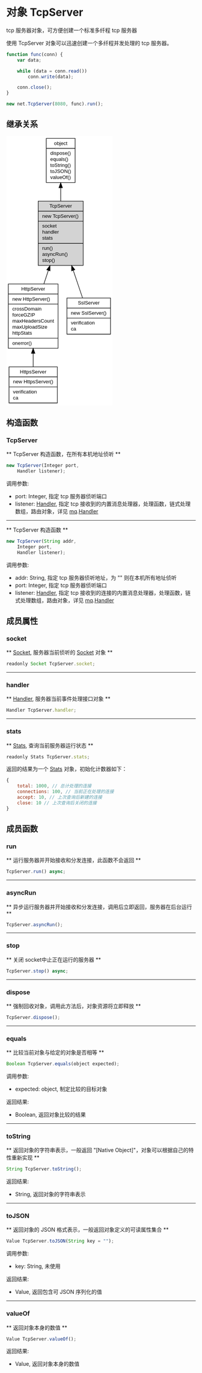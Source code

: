 # 对象 TcpServer
tcp 服务器对象，可方便创建一个标准多纤程 tcp 服务器

使用 TcpServer 对象可以迅速创建一个多纤程并发处理的 tcp 服务器。

```JavaScript
function func(conn) {
    var data;

    while (data = conn.read())
        conn.write(data);

    conn.close();
}

new net.TcpServer(8080, func).run();
```

## 继承关系
<div class="inherits"><svg width="212pt" height="536pt" viewBox="0.00 0.00 212.23 536.00" xmlns="http://www.w3.org/2000/svg" xmlns:xlink="http://www.w3.org/1999/xlink">
<g id="graph0" class="graph" transform="scale(1 1) rotate(0) translate(4 532)">
<title>%0</title>
<polygon fill="#ffffff" stroke="transparent" points="-4,4 -4,-532 208.227,-532 208.227,4 -4,4"/>
<!-- object -->
<g id="node1" class="node">
<title>object</title>
<g id="a_node1"><a xlink:href="object.md" xlink:title="object">
<polygon fill="#ffffff" stroke="#000000" points="75.842,-439.5 75.842,-527.5 133.505,-527.5 133.505,-439.5 75.842,-439.5"/>
<text text-anchor="middle" x="104.6735" y="-514.5" font-family="Helvetica,sans-Serif" font-size="10.00" fill="#000000">object</text>
<polyline fill="none" stroke="#000000" points="75.842,-507.5 133.505,-507.5 "/>
<text text-anchor="start" x="83.842" y="-494.5" font-family="Helvetica,sans-Serif" font-size="10.00" fill="#000000">dispose()</text>
<text text-anchor="start" x="83.842" y="-482.5" font-family="Helvetica,sans-Serif" font-size="10.00" fill="#000000">equals()</text>
<text text-anchor="start" x="83.842" y="-470.5" font-family="Helvetica,sans-Serif" font-size="10.00" fill="#000000">toString()</text>
<text text-anchor="start" x="83.842" y="-458.5" font-family="Helvetica,sans-Serif" font-size="10.00" fill="#000000">toJSON()</text>
<text text-anchor="start" x="83.842" y="-446.5" font-family="Helvetica,sans-Serif" font-size="10.00" fill="#000000">valueOf()</text>
</a>
</g>
</g>
<!-- TcpServer -->
<g id="node2" class="node">
<title>TcpServer</title>
<g id="a_node2"><a xlink:title="TcpServer">
<polygon fill="#d3d3d3" stroke="#000000" points="59.73,-274.5 59.73,-402.5 149.617,-402.5 149.617,-274.5 59.73,-274.5"/>
<text text-anchor="middle" x="104.6735" y="-389.5" font-family="Helvetica,sans-Serif" font-size="10.00" fill="#000000">TcpServer</text>
<polyline fill="none" stroke="#000000" points="59.73,-382.5 149.617,-382.5 "/>
<text text-anchor="start" x="67.73" y="-369.5" font-family="Helvetica,sans-Serif" font-size="10.00" fill="#000000">new TcpServer()</text>
<polyline fill="none" stroke="#000000" points="59.73,-362.5 149.617,-362.5 "/>
<text text-anchor="start" x="67.73" y="-349.5" font-family="Helvetica,sans-Serif" font-size="10.00" fill="#000000">socket</text>
<text text-anchor="start" x="67.73" y="-337.5" font-family="Helvetica,sans-Serif" font-size="10.00" fill="#000000">handler</text>
<text text-anchor="start" x="67.73" y="-325.5" font-family="Helvetica,sans-Serif" font-size="10.00" fill="#000000">stats</text>
<polyline fill="none" stroke="#000000" points="59.73,-318.5 149.617,-318.5 "/>
<text text-anchor="start" x="67.73" y="-305.5" font-family="Helvetica,sans-Serif" font-size="10.00" fill="#000000">run()</text>
<text text-anchor="start" x="67.73" y="-293.5" font-family="Helvetica,sans-Serif" font-size="10.00" fill="#000000">asyncRun()</text>
<text text-anchor="start" x="67.73" y="-281.5" font-family="Helvetica,sans-Serif" font-size="10.00" fill="#000000">stop()</text>
</a>
</g>
</g>
<!-- object&#45;&gt;TcpServer -->
<g id="edge1" class="edge">
<title>object-&gt;TcpServer</title>
<path fill="none" stroke="#000000" d="M104.6735,-429.2025C104.6735,-420.5059 104.6735,-411.4356 104.6735,-402.5377"/>
<polygon fill="#000000" stroke="#000000" points="101.1736,-429.2073 104.6735,-439.2073 108.1736,-429.2074 101.1736,-429.2073"/>
</g>
<!-- HttpServer -->
<g id="node3" class="node">
<title>HttpServer</title>
<g id="a_node3"><a xlink:href="HttpServer.md" xlink:title="HttpServer">
<polygon fill="#ffffff" stroke="#000000" points="0,-109.5 0,-237.5 99.347,-237.5 99.347,-109.5 0,-109.5"/>
<text text-anchor="middle" x="49.6735" y="-224.5" font-family="Helvetica,sans-Serif" font-size="10.00" fill="#000000">HttpServer</text>
<polyline fill="none" stroke="#000000" points="0,-217.5 99.347,-217.5 "/>
<text text-anchor="start" x="8" y="-204.5" font-family="Helvetica,sans-Serif" font-size="10.00" fill="#000000">new HttpServer()</text>
<polyline fill="none" stroke="#000000" points="0,-197.5 99.347,-197.5 "/>
<text text-anchor="start" x="8" y="-184.5" font-family="Helvetica,sans-Serif" font-size="10.00" fill="#000000">crossDomain</text>
<text text-anchor="start" x="8" y="-172.5" font-family="Helvetica,sans-Serif" font-size="10.00" fill="#000000">forceGZIP</text>
<text text-anchor="start" x="8" y="-160.5" font-family="Helvetica,sans-Serif" font-size="10.00" fill="#000000">maxHeadersCount</text>
<text text-anchor="start" x="8" y="-148.5" font-family="Helvetica,sans-Serif" font-size="10.00" fill="#000000">maxUploadSize</text>
<text text-anchor="start" x="8" y="-136.5" font-family="Helvetica,sans-Serif" font-size="10.00" fill="#000000">httpStats</text>
<polyline fill="none" stroke="#000000" points="0,-129.5 99.347,-129.5 "/>
<text text-anchor="start" x="8" y="-116.5" font-family="Helvetica,sans-Serif" font-size="10.00" fill="#000000">onerror()</text>
</a>
</g>
</g>
<!-- TcpServer&#45;&gt;HttpServer -->
<g id="edge2" class="edge">
<title>TcpServer-&gt;HttpServer</title>
<path fill="none" stroke="#000000" d="M80.0232,-264.5492C77.0253,-255.5554 73.9817,-246.4245 71.037,-237.5904"/>
<polygon fill="#000000" stroke="#000000" points="76.7688,-265.8542 83.2516,-274.2342 83.4096,-263.6406 76.7688,-265.8542"/>
</g>
<!-- SslServer -->
<g id="node5" class="node">
<title>SslServer</title>
<g id="a_node5"><a xlink:href="SslServer.md" xlink:title="SslServer">
<polygon fill="#ffffff" stroke="#000000" points="117.12,-137.5 117.12,-209.5 204.227,-209.5 204.227,-137.5 117.12,-137.5"/>
<text text-anchor="middle" x="160.6735" y="-196.5" font-family="Helvetica,sans-Serif" font-size="10.00" fill="#000000">SslServer</text>
<polyline fill="none" stroke="#000000" points="117.12,-189.5 204.227,-189.5 "/>
<text text-anchor="start" x="125.12" y="-176.5" font-family="Helvetica,sans-Serif" font-size="10.00" fill="#000000">new SslServer()</text>
<polyline fill="none" stroke="#000000" points="117.12,-169.5 204.227,-169.5 "/>
<text text-anchor="start" x="125.12" y="-156.5" font-family="Helvetica,sans-Serif" font-size="10.00" fill="#000000">verification</text>
<text text-anchor="start" x="125.12" y="-144.5" font-family="Helvetica,sans-Serif" font-size="10.00" fill="#000000">ca</text>
</a>
</g>
</g>
<!-- TcpServer&#45;&gt;SslServer -->
<g id="edge4" class="edge">
<title>TcpServer-&gt;SslServer</title>
<path fill="none" stroke="#000000" d="M129.739,-264.6463C136.2082,-245.5852 142.8887,-225.9016 148.3787,-209.7259"/>
<polygon fill="#000000" stroke="#000000" points="126.3845,-263.6399 126.4849,-274.2342 133.0132,-265.8896 126.3845,-263.6399"/>
</g>
<!-- HttpsServer -->
<g id="node4" class="node">
<title>HttpsServer</title>
<g id="a_node4"><a xlink:href="HttpsServer.md" xlink:title="HttpsServer">
<polygon fill="#ffffff" stroke="#000000" points="1.396,-.5 1.396,-72.5 97.951,-72.5 97.951,-.5 1.396,-.5"/>
<text text-anchor="middle" x="49.6735" y="-59.5" font-family="Helvetica,sans-Serif" font-size="10.00" fill="#000000">HttpsServer</text>
<polyline fill="none" stroke="#000000" points="1.396,-52.5 97.951,-52.5 "/>
<text text-anchor="start" x="9.396" y="-39.5" font-family="Helvetica,sans-Serif" font-size="10.00" fill="#000000">new HttpsServer()</text>
<polyline fill="none" stroke="#000000" points="1.396,-32.5 97.951,-32.5 "/>
<text text-anchor="start" x="9.396" y="-19.5" font-family="Helvetica,sans-Serif" font-size="10.00" fill="#000000">verification</text>
<text text-anchor="start" x="9.396" y="-7.5" font-family="Helvetica,sans-Serif" font-size="10.00" fill="#000000">ca</text>
</a>
</g>
</g>
<!-- HttpServer&#45;&gt;HttpsServer -->
<g id="edge3" class="edge">
<title>HttpServer-&gt;HttpsServer</title>
<path fill="none" stroke="#000000" d="M49.6735,-99.3022C49.6735,-90.0059 49.6735,-80.8505 49.6735,-72.5273"/>
<polygon fill="#000000" stroke="#000000" points="46.1736,-99.4123 49.6735,-109.4123 53.1736,-99.4124 46.1736,-99.4123"/>
</g>
</g>
</svg></div>

## 构造函数
        
### TcpServer
** TcpServer 构造函数，在所有本机地址侦听 **

```JavaScript
new TcpServer(Integer port,
    Handler listener);
```

调用参数:
* port: Integer, 指定 tcp 服务器侦听端口
* listener: [Handler](Handler.md), 指定 tcp 接收到的内置消息处理器，处理函数，链式处理数组，路由对象，详见 [mq](../../module/ifs/mq.md).[Handler](Handler.md)

--------------------------
** TcpServer 构造函数 **

```JavaScript
new TcpServer(String addr,
    Integer port,
    Handler listener);
```

调用参数:
* addr: String, 指定 tcp 服务器侦听地址，为 "" 则在本机所有地址侦听
* port: Integer, 指定 tcp 服务器侦听端口
* listener: [Handler](Handler.md), 指定 tcp 接收到的连接的内置消息处理器，处理函数，链式处理数组，路由对象，详见 [mq](../../module/ifs/mq.md).[Handler](Handler.md)

## 成员属性
        
### socket
** [Socket](Socket.md), 服务器当前侦听的 [Socket](Socket.md) 对象 **

```JavaScript
readonly Socket TcpServer.socket;
```

--------------------------
### handler
** [Handler](Handler.md), 服务器当前事件处理接口对象 **

```JavaScript
Handler TcpServer.handler;
```

--------------------------
### stats
** [Stats](Stats.md), 查询当前服务器运行状态 **

```JavaScript
readonly Stats TcpServer.stats;
```

返回的结果为一个 [Stats](Stats.md) 对象，初始化计数器如下：

```JavaScript
{
    total: 1000, // 总计处理的连接
    connections: 100, // 当前正在处理的连接
    accept: 10, // 上次查询后新建的连接
    close: 10 // 上次查询后关闭的连接
}
```

## 成员函数
        
### run
** 运行服务器并开始接收和分发连接，此函数不会返回 **

```JavaScript
TcpServer.run() async;
```

--------------------------
### asyncRun
** 异步运行服务器并开始接收和分发连接，调用后立即返回，服务器在后台运行 **

```JavaScript
TcpServer.asyncRun();
```

--------------------------
### stop
** 关闭 socket中止正在运行的服务器 **

```JavaScript
TcpServer.stop() async;
```

--------------------------
### dispose
** 强制回收对象，调用此方法后，对象资源将立即释放 **

```JavaScript
TcpServer.dispose();
```

--------------------------
### equals
** 比较当前对象与给定的对象是否相等 **

```JavaScript
Boolean TcpServer.equals(object expected);
```

调用参数:
* expected: object, 制定比较的目标对象

返回结果:
* Boolean, 返回对象比较的结果

--------------------------
### toString
** 返回对象的字符串表示，一般返回 "[Native Object]"，对象可以根据自己的特性重新实现 **

```JavaScript
String TcpServer.toString();
```

返回结果:
* String, 返回对象的字符串表示

--------------------------
### toJSON
** 返回对象的 JSON 格式表示，一般返回对象定义的可读属性集合 **

```JavaScript
Value TcpServer.toJSON(String key = "");
```

调用参数:
* key: String, 未使用

返回结果:
* Value, 返回包含可 JSON 序列化的值

--------------------------
### valueOf
** 返回对象本身的数值 **

```JavaScript
Value TcpServer.valueOf();
```

返回结果:
* Value, 返回对象本身的数值

